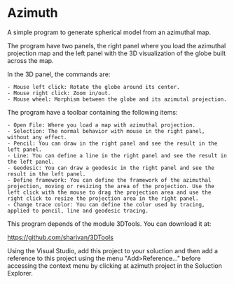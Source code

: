 # Azimuth

A simple program to generate spherical model from an azimuthal map.

The program have two panels, the right panel where you load the azimuthal projection map and the left panel with the 3D visualization of the globe built across the map.

In the 3D panel, the commands are:

	- Mouse left click: Rotate the globe around its center.
	- Mouse right click: Zoom in/out.
	- Mouse wheel: Morphism between the globe and its azimutal projection.
	
The program have a toolbar containing the following items:

	- Open File: Where you load a map with azimuthal projection.
	- Selection: The normal behavior with mouse in the right panel, without any effect.
	- Pencil: You can draw in the right panel and see the result in the left panel.
	- Line: You can define a line in the right panel and see the result in the left panel.
	- Geodesic: You can draw a geodesic in the right panel and see the result in the left panel.
	- Define framework: You can define the framework of the azimuthal projection, moving or resizing the area of the projection. Use the left click with the mouse to drag the projection area and use the right click to resize the projection area in the right panel.
	- Change trace color: You can define the color used by tracing, applied to pencil, line and geodesic tracing.

This program depends of the module 3DTools. You can download it at:

https://github.com/sharivan/3DTools

Using the Visual Studio, add this project to your soluction and then add a reference to this project using the menu "Add>Reference..." before accessing the context menu by clicking at azimuth project in the Soluction Explorer.
